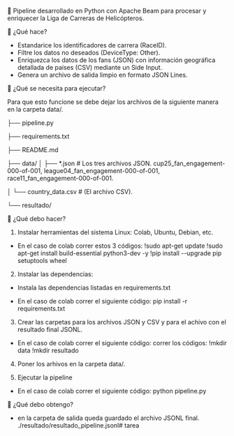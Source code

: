 🚁 Pipeline desarrollado en Python con Apache Beam para procesar y enriquecer la Liga de Carreras de Helicópteros.

🚁 ¿Qué hace?
  * Estandarice los identificadores de carrera (RaceID).
  * Filtre los datos no deseados (DeviceType: Other).
  * Enriquezca los datos de los fans (JSON) con información geográfica detallada de países (CSV) mediante un Side Input.
  * Genera un archivo de salida limpio en formato JSON Lines.


🚁 ¿Qué se necesita para ejecutar?

Para que esto funcione se debe dejar los archivos de la siguiente manera en la carpeta data/.


├── pipeline.py

├── requirements.txt

├── README.md

├── data/ 
│   ├── *.json # Los tres archivos JSON. cup25_fan_engagement-000-of-001, league04_fan_engagement-000-of-001, race11_fan_engagement-000-of-001.

│   └── country_data.csv  # (El archivo CSV).

└── resultado/



🚁 ¿Qué debo hacer?
1) Instalar herramientas del sistema Linux: Colab, Ubuntu, Debian, etc.
  - En el caso de colab correr estos 3  códigos:
!sudo apt-get update
!sudo apt-get install build-essential python3-dev -y
!pip install --upgrade pip setuptools wheel 

2) Instalar las dependencias:
  * Instala las dependencias listadas en requirements.txt
  - En el caso de colab correr el siguiente código: pip install -r requirements.txt

3) Crear las carpetas para los archivos JSON y CSV y para el achivo con el resultado final JSONL.
  - En el caso de colab correr el siguiente código: correr los códigos:
  !mkdir data
  !mkdir resultado

4) Poner los arhivos en la carpeta data/.

5) Ejecutar la pipeline
  - En el caso de colab correr el siguiente código: python pipeline.py

🚁 ¿Qué debo obtengo?
  * en la carpeta de salida queda guardado el archivo JSONL final.
    ./resultado/resultado_pipeline.jsonl# tarea
